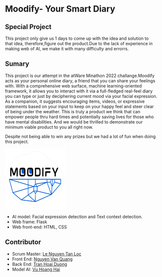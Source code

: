 # Moodify- Your Smart Diary
## Special Project
This project only give us 1 days to come up with the idea and solution to that idea, therefore,figure out the product.Due to the lack of experience in making web of AI,
we make it with many difficulty and errorrs.
## Sumary
This project is our attempt in the atWare Minathon 2022 challange.Moodify acts as your personal online diary, a friend that you can share your feelings with. With a comprehensive web surface, machine learning-oriented framework, it allows you to interact with it via a full-fledged real-feel diary you can type or just by deciphering current mood via your facial expression. As a companion, it suggests encouraging items, videos, or expressive statements based on your input to keep on your happy feel and steer clear of being under the weather. This is truly a product we think that can empower people thru hard times and potentially saving lives for those who have mental disabilities. And we would be thrilled to demonstrate our minimum viable product to you all right now.

Despite not being able to win any prizes but we had a lot of fun when doing this project.

<img src="https://github.com/leloc0609/Minathon2022_SmartDiary/blob/main/static/logo.png" width="200" height="200">

* AI model: Facial expression detection and Text context detection.
* Web frame: Flask
* Web front-end: HTML, CSS

## Contributor
* Scrum Master: [Le Nguyen Tan Loc](https://github.com/leloc0609)
* Front End: [Nguyen Van Quang](https://github.com/quangnguyen310)
* Back End: [Tran Hoai Duong](https://github.com/tranhoaiduong136)
* Model AI: [Vu Hoang Hai](https://github.com/DaTha7)
